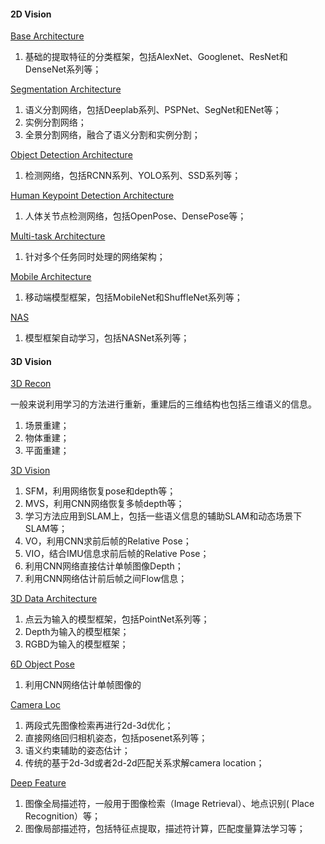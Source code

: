 #### 2D Vision

[Base Architecture](https://github.com/huayong/dl-vision-papers/tree/master/base-archs)

1. 基础的提取特征的分类框架，包括AlexNet、Googlenet、ResNet和DenseNet系列等；

[Segmentation Architecture](https://github.com/huayong/dl-vision-papers/tree/master/seg-archs)

1. 语义分割网络，包括Deeplab系列、PSPNet、SegNet和ENet等；
2. 实例分割网络；
3. 全景分割网络，融合了语义分割和实例分割；

[Object Detection Architecture](https://github.com/huayong/dl-vision-papers/tree/master/det-archs)

1. 检测网络，包括RCNN系列、YOLO系列、SSD系列等；

[Human Keypoint Detection Architecture](https://github.com/huayong/dl-vision-papers/tree/master/kps-archs)

1. 人体关节点检测网络，包括OpenPose、DensePose等；

[Multi-task Architecture](https://github.com/huayong/dl-vision-papers/tree/master/multi-archs)

1. 针对多个任务同时处理的网络架构；

[Mobile Architecture](https://github.com/huayong/dl-vision-papers/tree/master/mobile-archs)

1. 移动端模型框架，包括MobileNet和ShuffleNet系列等；

[NAS](https://github.com/huayong/dl-vision-papers/tree/master/nas-archs)
1. 模型框架自动学习，包括NASNet系列等；

#### 3D Vision

[3D Recon](https://github.com/huayong/dl-vision-papers/tree/master/3d-recon)

一般来说利用学习的方法进行重新，重建后的三维结构也包括三维语义的信息。

1. 场景重建；
2. 物体重建；
3. 平面重建；

[3D Vision](https://github.com/huayong/dl-vision-papers/tree/master/3d-vision)

1. SFM，利用网络恢复pose和depth等；
2. MVS，利用CNN网络恢复多帧depth等；
2. 学习方法应用到SLAM上，包括一些语义信息的辅助SLAM和动态场景下SLAM等；
2. VO，利用CNN求前后帧的Relative Pose；
3. VIO，结合IMU信息求前后帧的Relative Pose；
4. 利用CNN网络直接估计单帧图像Depth；
5. 利用CNN网络估计前后帧之间Flow信息；

[3D Data Architecture](https://github.com/huayong/dl-vision-papers/tree/master/3d-archs)

1. 点云为输入的模型框架，包括PointNet系列等；
2. Depth为输入的模型框架；
3. RGBD为输入的模型框架；

[6D Object Pose](https://github.com/huayong/dl-vision-papers/tree/master/6d-object-pose)

1. 利用CNN网络估计单帧图像的

[Camera Loc](https://github.com/huayong/dl-vision-papers/tree/master/camera-loc)

1. 两段式先图像检索再进行2d-3d优化；
2. 直接网络回归相机姿态，包括posenet系列等；
3. 语义约束辅助的姿态估计；
4. 传统的基于2d-3d或者2d-2d匹配关系求解camera location；

[Deep Feature](https://github.com/huayong/dl-vision-papers/tree/master/deep-feature)

1. 图像全局描述符，一般用于图像检索（Image Retrieval）、地点识别( Place Recognition）等；
2. 图像局部描述符，包括特征点提取，描述符计算，匹配度量算法学习等；

